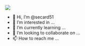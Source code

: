 <img src="https://github.com/secard51/secard51/blob/main/welcome.png" width="auto">






- 👋 Hi, I’m @secard51
- 👀 I’m interested in ...
- 🌱 I’m currently learning ...
- 💞️ I’m looking to collaborate on ...
- 📫 How to reach me ...

<!---
secard51/secard51 is a ✨ special ✨ repository because its `README.md` (this file) appears on your GitHub profile.
You can click the Preview link to take a look at your changes.
--->
